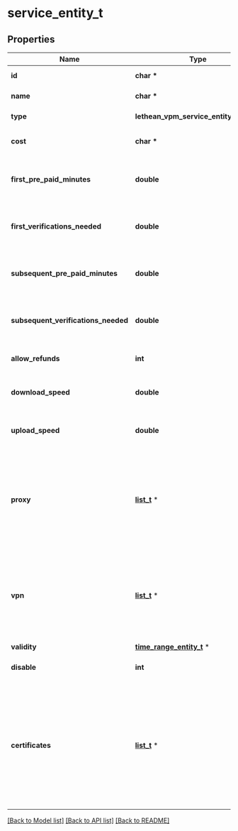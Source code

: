 # service_entity_t

## Properties
Name | Type | Description | Notes
------------ | ------------- | ------------- | -------------
**id** | **char \*** | ID of the service | [optional] 
**name** | **char \*** | Name of the service | 
**type** | **lethean_vpm_service_entity_TYPE_e** | Type of the service | 
**cost** | **char \*** | Per minute Cost of the service | 
**first_pre_paid_minutes** | **double** | Amount of pre-paid minutes for first payment | [optional] 
**first_verifications_needed** | **double** | Number of verifications needed for first payment | [optional] 
**subsequent_pre_paid_minutes** | **double** | Amount of pre-paid minutes for subsequent payments | [optional] 
**subsequent_verifications_needed** | **double** | Number of verifications needed for subsequent payments | [optional] 
**allow_refunds** | **int** | Whether or not refunds are allowed | [optional] 
**download_speed** | **double** | Service download speed in Mbits | 
**upload_speed** | **double** | Service upload speed in Mbits | 
**proxy** | [**list_t**](proxy_settings_entity.md) \* | array containing Proxy related settings. only available if service is of type proxy, null otherwise | [optional] 
**vpn** | [**list_t**](vpn_settings_entity.md) \* | array containing VPN related settings. only available if service is of type vpn, null otherwise | [optional] 
**validity** | [**time_range_entity_t**](time_range_entity.md) \* |  | [optional] 
**disable** | **int** | disable or not the service | 
**certificates** | [**list_t**](certificates_entity.md) \* | inside each service, there should be a field named certificates that has a list of IDs, referencing the certificates at the provider level. | [optional] 

[[Back to Model list]](../README.md#documentation-for-models) [[Back to API list]](../README.md#documentation-for-api-endpoints) [[Back to README]](../README.md)


